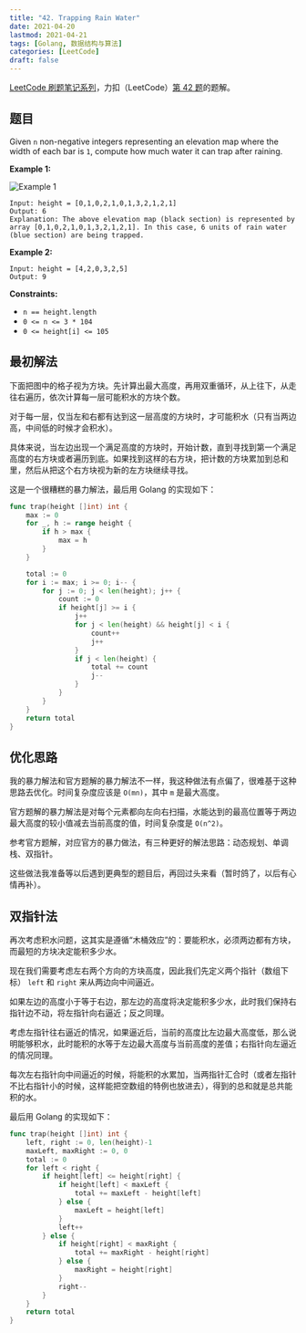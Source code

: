 ```yaml
---
title: "42. Trapping Rain Water"
date: 2021-04-20
lastmod: 2021-04-21
tags: [Golang, 数据结构与算法]
categories: [LeetCode]
draft: false
---
```


[LeetCode 刷题笔记系列](/posts/leetcode/leetcode)，力扣（LeetCode）[第 42 题](https://leetcode-cn.com/problems/trapping-rain-water)的题解。

<!--more-->

## 题目

Given `n` non-negative integers representing an elevation map where the width of each bar is `1`, compute how much water it can trap after raining.

**Example 1:**

![Example 1](/images/leetcode/daily/42-trapping-rain-water/rainwatertrap.png)

```text
Input: height = [0,1,0,2,1,0,1,3,2,1,2,1]
Output: 6
Explanation: The above elevation map (black section) is represented by array [0,1,0,2,1,0,1,3,2,1,2,1]. In this case, 6 units of rain water (blue section) are being trapped.
```

**Example 2:**

```text
Input: height = [4,2,0,3,2,5]
Output: 9
```

**Constraints:**

- `n == height.length`
- `0 <= n <= 3 * 104`
- `0 <= height[i] <= 105`

## 最初解法

下面把图中的格子视为方块。先计算出最大高度，再用双重循环，从上往下，从走往右遍历，依次计算每一层可能积水的方块个数。

对于每一层，仅当左和右都有达到这一层高度的方块时，才可能积水（只有当两边高，中间低的时候才会积水）。

具体来说，当左边出现一个满足高度的方块时，开始计数，直到寻找到第一个满足高度的右方块或者遍历到底。如果找到这样的右方块，把计数的方块累加到总和里，然后从把这个右方块视为新的左方块继续寻找。

这是一个很糟糕的暴力解法，最后用 Golang 的实现如下：

```go
func trap(height []int) int {
    max := 0
    for _, h := range height {
        if h > max {
            max = h
        }
    }

    total := 0
    for i := max; i >= 0; i-- {
        for j := 0; j < len(height); j++ {
            count := 0
            if height[j] >= i {
                j++
                for j < len(height) && height[j] < i {
                    count++
                    j++
                }
                if j < len(height) {
                    total += count
                    j--
                }
            }
        }
    }
    return total
}
```

## 优化思路

我的暴力解法和官方题解的暴力解法不一样，我这种做法有点偏了，很难基于这种思路去优化。时间复杂度应该是 `O(mn)`，其中 `m` 是最大高度。

官方题解的暴力解法是对每个元素都向左向右扫描，水能达到的最高位置等于两边最大高度的较小值减去当前高度的值，时间复杂度是 `O(n^2)`。

参考官方题解，对应官方的暴力做法，有三种更好的解法思路：动态规划、单调栈、双指针。

这些做法我准备等以后遇到更典型的题目后，再回过头来看（暂时鸽了，以后有心情再补）。

## 双指针法

再次考虑积水问题，这其实是遵循“木桶效应”的：要能积水，必须两边都有方块，而最短的方块决定能积多少水。

现在我们需要考虑左右两个方向的方块高度，因此我们先定义两个指针（数组下标） `left` 和 `right` 来从两边向中间逼近。

如果左边的高度小于等于右边，那左边的高度将决定能积多少水，此时我们保持右指针边不动，将左指针向右逼近；反之同理。

考虑左指针往右逼近的情况，如果逼近后，当前的高度比左边最大高度低，那么说明能够积水，此时能积的水等于左边最大高度与当前高度的差值；右指针向左逼近的情况同理。

每次左右指针向中间逼近的时候，将能积的水累加，当两指针汇合时（或者左指针不比右指针小的时候，这样能把空数组的特例也放进去），得到的总和就是总共能积的水。

最后用 Golang 的实现如下：

```go
func trap(height []int) int {
    left, right := 0, len(height)-1
    maxLeft, maxRight := 0, 0
    total := 0
    for left < right {
        if height[left] <= height[right] {
            if height[left] < maxLeft {
                total += maxLeft - height[left]
            } else {
                maxLeft = height[left]
            }
            left++
        } else {
            if height[right] < maxRight {
                total += maxRight - height[right]
            } else {
                maxRight = height[right]
            }
            right--
        }
    }
    return total
}
```
